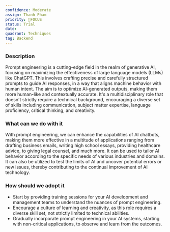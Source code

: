 ```yaml
---
confidence: Moderate
assign: Thanh Pham
priority: 🎯FOCUS
status: Trial
date: 
quadrant: Techniques
tag: Backend
---
```


<!-- table_of_contents af7e20a7-b66e-430e-8163-45d59723d87d -->

### Description

Prompt engineering is a cutting-edge field in the realm of generative AI, focusing on maximizing the effectiveness of large language models (LLMs) like ChatGPT. This involves crafting precise and carefully structured prompts to guide AI responses, in a way that aligns machine behavior with human intent. The aim is to optimize AI-generated outputs, making them more human-like and contextually accurate. It's a multidisciplinary role that doesn't strictly require a technical background, encouraging a diverse set of skills including communication, subject matter expertise, language proficiency, critical thinking, and creativity.

### What can we do with it

With prompt engineering, we can enhance the capabilities of AI chatbots, making them more effective in a multitude of applications ranging from drafting business emails, writing high school essays, providing healthcare advice, to giving legal counsel, and much more. It can be used to tailor AI behavior according to the specific needs of various industries and domains. It can also be utilized to test the limits of AI and uncover potential errors or new issues, thereby contributing to the continual improvement of AI technology.

### How should we adopt it

* Start by providing training sessions for your AI development and management teams to understand the nuances of prompt engineering.
* Encourage a culture of learning and creativity, as this role requires a diverse skill set, not strictly limited to technical abilities.
* Gradually incorporate prompt engineering in your AI systems, starting with non-critical applications, to observe and learn from the outcomes.

<!-- child_database d95fb340-6424-4a54-9582-327878745d03 -->
